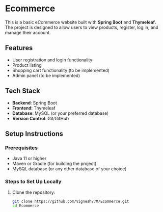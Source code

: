 # Ecommerce

This is a basic eCommerce website built with **Spring Boot** and **Thymeleaf**. The project is designed to allow users to view products, register, log in, and manage their account.

## Features

- User registration and login functionality
- Product listing
- Shopping cart functionality (to be implemented)
- Admin panel (to be implemented)

## Tech Stack

- **Backend**: Spring Boot
- **Frontend**: Thymeleaf
- **Database**: MySQL (or your preferred database)
- **Version Control**: Git/GitHub

## Setup Instructions

### Prerequisites

- Java 11 or higher
- Maven or Gradle (for building the project)
- MySQL database (or any other database of your choice)

### Steps to Set Up Locally

1. Clone the repository:

   ```bash
   git clone https://github.com/Vignesh77M/Ecommerce.git
   cd Ecommerce
